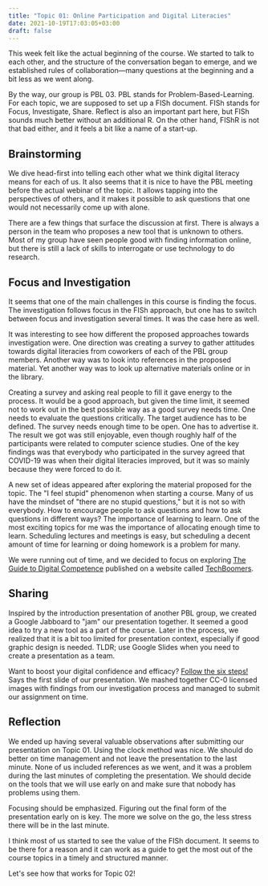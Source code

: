 ```yaml
---
title: "Topic 01: Online Participation and Digital Literacies"
date: 2021-10-19T17:03:05+03:00
draft: false
---
```


This week felt like the actual beginning of the course. We started to talk to each other, and the structure of the conversation began to emerge, and we established rules of collaboration—many questions at the beginning and a bit less as we went along.

By the way, our group is PBL 03. PBL stands for Problem-Based-Learning. For each topic, we are supposed to set up a FISh document. FISh stands for Focus, Investigate, Share. Reflect is also an important part here, but FISh sounds much better without an additional R. On the other hand, FIShR is not that bad either, and it feels a bit like a name of a start-up.

## Brainstorming

We dive head-first into telling each other what we think digital literacy means for each of us. It also seems that it is nice to have the PBL meeting before the actual webinar of the topic. It allows tapping into the perspectives of others, and it makes it possible to ask questions that one would not necessarily come up with alone.

There are a few things that surface the discussion at first. There is always a person in the team who proposes a new tool that is unknown to others. Most of my group have seen people good with finding information online, but there is still a lack of skills to interrogate or use technology to do research.

## Focus and Investigation

It seems that one of the main challenges in this course is finding the focus. The investigation follows focus in the FISh approach, but one has to switch between focus and investigation several times. It was the case here as well.

It was interesting to see how different the proposed approaches towards investigation were. One direction was creating a survey to gather attitudes towards digital literacies from coworkers of each of the PBL group members. Another way was to look into references in the proposed material. Yet another way was to look up alternative materials online or in the library.

Creating a survey and asking real people to fill it gave energy to the process. It would be a good approach, but given the time limit, it seemed not to work out in the best possible way as a good survey needs time. One needs to evaluate the questions critically. The target audience has to be defined. The survey needs enough time to be open. One has to advertise it. The result we got was still enjoyable, even though roughly half of the participants were related to computer science studies. One of the key findings was that everybody who participated in the survey agreed that COVID-19 was when their digital literacies improved, but it was so mainly because they were forced to do it.

A new set of ideas appeared after exploring the material proposed for the topic. The "I feel stupid" phenomenon when starting a course. Many of us have the mindset of "there are no stupid questions," but it is not so with everybody. How to encourage people to ask questions and how to ask questions in different ways? The importance of learning to learn. One of the most exciting topics for me was the importance of allocating enough time to learn. Scheduling lectures and meetings is easy, but scheduling a decent amount of time for learning or doing homework is a problem for many.

We were running out of time, and we decided to focus on exploring [The Guide to Digital Competence](https://techboomers.com/guide-to-digital-competence) published on a website called [TechBoomers](https://techboomers.com).

## Sharing

Inspired by the introduction presentation of another PBL group, we created a Google Jabboard to "jam" our presentation together. It seemed a good idea to try a new tool as a part of the course. Later in the process, we realized that it is a bit too limited for presentation context, especially if good graphic design is needed. TLDR; use Google Slides when you need to create a presentation as a team.

Want to boost your digital confidence and efficacy? [Follow the six steps!](https://jamboard.google.com/d/199uWpT0V-YnAoyJ-CEPCAEj1F67nV_HMF2pbP8XcdYQ/edit?usp=sharing) Says the first slide of our presentation. We mashed together CC-0 licensed images with findings from our investigation process and managed to submit our assignment on time.

## Reflection

We ended up having several valuable observations after submitting our presentation on Topic 01. Using the clock method was nice. We should do better on time management and not leave the presentation to the last minute. None of us included references as we went, and it was a problem during the last minutes of completing the presentation. We should decide on the tools that we will use early on and make sure that nobody has problems using them.

Focusing should be emphasized. Figuring out the final form of the presentation early on is key. The more we solve on the go, the less stress there will be in the last minute.

I think most of us started to see the value of the FISh document. It seems to be there for a reason and it can work as a guide to get the most out of the course topics in a timely and structured manner.

Let's see how that works for Topic 02!
